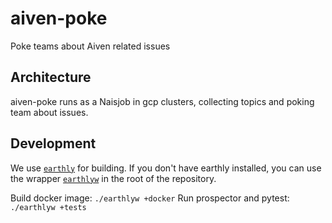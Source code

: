 # aiven-poke

Poke teams about Aiven related issues

## Architecture

aiven-poke runs as a Naisjob in gcp clusters, collecting topics and poking team about issues. 

## Development

We use [`earthly`](https://earthly.dev) for building.
If you don't have earthly installed, you can use the wrapper [`earthlyw`](https://github.com/mortenlj/earthlyw) in the root of the repository.

Build docker image: `./earthlyw +docker`
Run prospector and pytest: `./earthlyw +tests`
